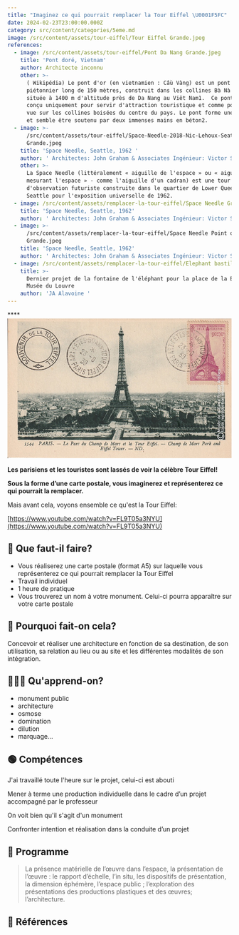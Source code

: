 ```yaml
---
title: "Imaginez ce qui pourrait remplacer la Tour Eiffel \U0001F5FC"
date: 2024-02-23T23:00:00.000Z
category: src/content/categories/5eme.md
image: /src/content/assets/tour-eiffel/Tour Eiffel Grande.jpeg
references:
  - image: /src/content/assets/tour-eiffel/Pont Da Nang Grande.jpeg
    title: 'Pont doré, Vietnam'
    author: Architecte inconnu
    other: >-
      ( Wikipédia) Le pont d'or (en vietnamien : Cầu Vàng) est un pont
      piétonnier long de 150 mètres, construit dans les collines Bà Nà (en),
      située à 1400 m d'altitude près de Da Nang au Viêt Nam1.  Ce pont a été
      conçu uniquement pour servir d'attraction touristique et comme point de
      vue sur les collines boisées du centre du pays. Le pont forme une boucle,
      et semble être soutenu par deux immenses mains en béton2.
  - image: >-
      /src/content/assets/tour-eiffel/Space-Needle-2018-Nic-Lehoux-Seattle-01
      Grande.jpeg
    title: 'Space Needle, Seattle, 1962 '
    author: ' Architectes: John Graham & Associates Ingénieur: Victor Steinbrueck'
    other: >-
      La Space Needle (littéralement « aiguille de l'espace » ou « aiguille
      mesurant l'espace » - comme l'aiguille d'un cadran) est une tour
      d'observation futuriste construite dans le quartier de Lower Queen Anne à
      Seattle pour l'exposition universelle de 1962.
  - image: /src/content/assets/remplacer-la-tour-eiffel/Space Needle Grande.jpeg
    title: 'Space Needle, Seattle, 1962'
    author: ' Architectes: John Graham & Associates Ingénieur: Victor Steinbrueck'
  - image: >-
      /src/content/assets/remplacer-la-tour-eiffel/Space Needle Point of view
      Grande.jpeg
    title: 'Space Needle, Seattle, 1962'
    author: ' Architectes: John Graham & Associates Ingénieur: Victor Steinbrueck'
  - image: /src/content/assets/remplacer-la-tour-eiffel/Elephant bastille Grande.jpeg
    title: >-
      Dernier projet de la fontaine de l'éléphant pour la place de la Bastille,
      Musée du Louvre
    author: 'JA Alavoine '
---
```


\*\*\*\*![](</src/content/assets/tour-eiffel/carte-postale-tour-eiffel-14 Grande.jpeg>)

**Les parisiens et les touristes sont lassés de voir la célèbre Tour Eiffel!**

**Sous la forme d’une carte postale, vous imaginerez et représenterez ce qui pourrait la remplacer.**

Mais avant cela, voyons ensemble ce qu'est la Tour Eiffel:

[https://www.youtube.com/watch?v=FL9T05a3NYU](https://www.youtube.com/watch?v=FL9T05a3NYU)

## 🔎 Que faut-il faire?

* Vous réaliserez une carte postale (format A5) sur laquelle vous représenterez ce qui pourrait remplacer la Tour Eiffel
* Travail individuel
* 1 heure de pratique
* Vous trouverez un nom à votre monument. Celui-ci pourra apparaître sur votre carte postale

## 🧐 Pourquoi fait-on cela?

Concevoir et réaliser une architecture en fonction de sa destination, de son utilisation, sa relation au lieu ou au site et les différentes modalités de son intégration.

## 👩🏼‍🏫 Qu'apprend-on?

* monument public
* architecture
* osmose
* domination
* dilution
* marquage...

## 🟢 Compétences

J'ai travaillé toute l'heure sur le projet, celui-ci est abouti

Mener à terme une production individuelle dans le cadre d’un projet accompagné par le professeur

On voit bien qu'il s'agit d'un monument

Confronter intention et réalisation dans la conduite d’un projet

## 📘 Programme

> La présence matérielle de l’œuvre dans l’espace, la présentation de l’œuvre : le rapport d’échelle, l’in situ, les dispositifs de présentation, la dimension éphémère, l’espace public ; l’exploration des présentations des productions plastiques et des œuvres; l’architecture.

## 👀 Références
